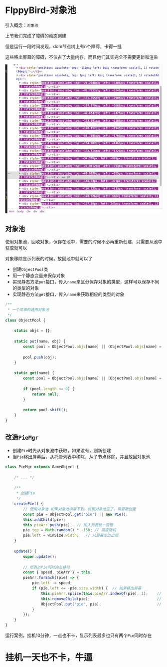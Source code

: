 # FlppyBird-对象池

引入概念：`对象池`

上节我们完成了障碍的动态创建

但是运行一段时间发现，dom节点树上有n个障碍，卡得一批

这些移出屏幕的障碍，不仅占了大量内存，而且他们其实完全不需要更新和渲染

![11_1.png](../images/11_1.png)

## 对象池

使用对象池，回收对象，保存在池中，需要的时候不必再重新创建，只需要从池中获取就可以

对象移除显示列表的时候，放回池中就可以了

- 创建`ObjectPool`类
- 用一个静态变量来保存对象
- 实现静态方法`put`接口，传入`name`来区分保存对象的类型，这样可以保存不同的类型的对象
- 实现静态方法`get`接口，传入`name`来获取相应的类型的对象

```javascript
/**
 * 一个简单的通用对象池
 */
class ObjectPool {

	static objs = {};

	static put(name, obj) {
		const pool = ObjectPool.objs[name] || (ObjectPool.objs[name] = []);

		pool.push(obj);
	}

	static get(name) {
		const pool = ObjectPool.objs[name] || (ObjectPool.objs[name] = []);

		if (pool.length <= 0) {
			return null;
		}

		return pool.shift();
	}
}
```

## 改造`PieMgr`

- 创建`Pie`时先从对象池中获取，如果没有，则新创建
- 当`Pie`移出屏幕后，从托管列表中移除，从子节点移除，并且放回对象池

```javascript
class PieMgr extends GameObject {

	/* ... */

	/**
	 * 创建Pie
	 */
	createPie() {
		// 使用对象池 如果对象池中取不到，说明对象池空了，需要新创建
		const pie = ObjectPool.get("pie") || new Pie();
		this.addChild(pie);
		this.pieArr.push(pie);  // 加入列表统一管理
		pie.top = Math.random() * -150; // 高度随机
		pie.left = winSize.width;   // 从屏幕左边出现
	}

	update() {
		super.update();

		// 所有的Pie同时向左移动
		const { speed, pieArr } = this;
		pieArr.forEach((pie) => {
			pie.left -= speed;
			if (pie.left <= -pie.size.width) {  // 如果移出屏幕
				this.pieArr.splice(this.pieArr.indexOf(pie), 1);    // 从托管列表里移除
				this.removeChild(pie);                              // 从子节点移除
				ObjectPool.put("pie", pie);                         // 加入对象池
			}
		});
	}
}
```

运行案例，挂机10分钟，一点也不卡，显示列表最多也只有两个`Pie`同时存在

# 挂机一天也不卡，牛逼
